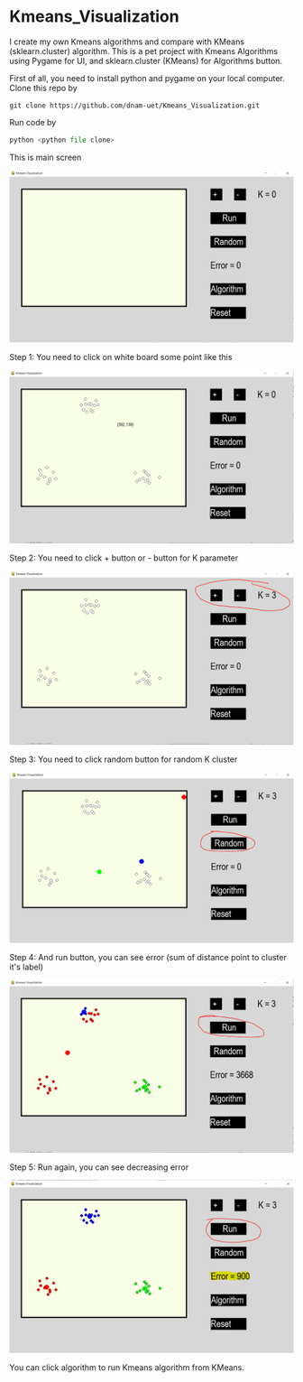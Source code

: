 # Kmeans_Visualization
I create my own Kmeans algorithms and compare with KMeans (sklearn.cluster) algorithm. This is a pet project with Kmeans Algorithms using Pygame for UI, and sklearn.cluster (KMeans) for Algorithms button.


First of all, you need to install python and pygame on your local computer. 
Clone this repo by 

```console
git clone https://github.com/dnam-uet/Kmeans_Visualization.git
```

Run code by

```Python
python <python file clone>
```

This is main screen

![main](https://github.com/dnam-uet/Kmeans_Visualization/blob/master/img/Main.PNG)

Step 1: You need to click on white board some point like this

![step1](https://github.com/dnam-uet/Kmeans_Visualization/blob/master/img/step1.PNG)

Step 2: You need to click + button or - button for K parameter

![step2](https://github.com/dnam-uet/Kmeans_Visualization/blob/master/img/step2.PNG)

Step 3: You need to click random button for random K cluster

![step3](https://github.com/dnam-uet/Kmeans_Visualization/blob/master/img/step3.PNG)

Step 4: And run button, you can see error (sum of distance point to cluster it's label)

![step4](https://github.com/dnam-uet/Kmeans_Visualization/blob/master/img/step4.PNG)

Step 5: Run again, you can see decreasing error

![step5](https://github.com/dnam-uet/Kmeans_Visualization/blob/master/img/step5.PNG)

You can click algorithm to run Kmeans algorithm from KMeans. 

